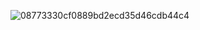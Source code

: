 ![08773330cf0889bd2ecd35d46cdb44c4](https://github.com/user-attachments/assets/789c1363-2321-4672-8c9c-12fd5e3b5f2d)
